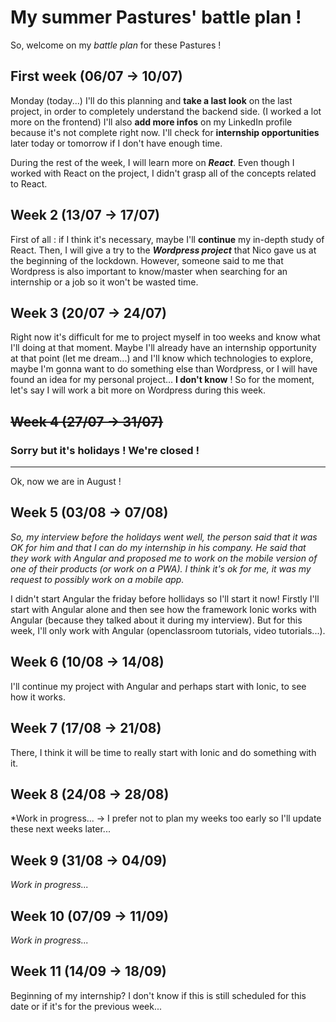 # My summer Pastures' battle plan !

So, welcome on my _battle plan_ for these Pastures !

## First week (06/07 -> 10/07)

Monday (today...) I'll do this planning and **take a last look** on the last project, in order to completely understand the backend side. (I worked a lot more on the frontend)
I'll also **add more infos** on my LinkedIn profile because it's not complete right now.
I'll check for **internship opportunities** later today or tomorrow if I don't have enough time.

During the rest of the week, I will learn more on **_React_**. Even though I worked with React on the project, I didn't grasp all of the concepts related to React.

## Week 2 (13/07 -> 17/07)

First of all : if I think it's necessary, maybe I'll **continue** my in-depth study of React.
Then, I will give a try to the **_Wordpress project_** that Nico gave us at the beginning of the lockdown.
However, someone said to me that Wordpress is also important to know/master when searching for an internship or a job so it won't be wasted time.

## Week 3 (20/07 -> 24/07)

Right now it's difficult for me to project myself in too weeks and know what I'll doing at that moment.
Maybe I'll already have an internship opportunity at that point (let me dream...) and I'll know which technologies to explore, maybe I'm gonna want to do something else than Wordpress, or I will have found an idea for my personal project... **I don't know** ! So for the moment, let's say I will work a bit more on Wordpress during this week.

## ~~Week 4 (27/07 -> 31/07)~~

### Sorry but it's holidays ! We're closed !

---

Ok, now we are in August !

## Week 5 (03/08 -> 07/08)

*So, my interview before the holidays went well, the person said that it was OK for him and that I can do my internship in his company. He said that they work with Angular and proposed me to work on the mobile version of one of their products (or work on a PWA). I think it's ok for me, it was my request to possibly work on a mobile app.*

I didn't start Angular the friday before hollidays so I'll start it now! Firstly I'll start with Angular alone and then see how the framework Ionic works with Angular (because they talked about it during my interview). But for this week, I'll only work with Angular (openclassroom tutorials, video tutorials...).

## Week 6 (10/08 -> 14/08)

I'll continue my project with Angular and perhaps start with Ionic, to see how it works. 

## Week 7 (17/08 -> 21/08)

There, I think it will be time to really start with Ionic and do something with it.

## Week 8 (24/08 -> 28/08)

*Work in progress... -> I prefer not to plan my weeks too early so I'll update these next weeks later...
## Week 9 (31/08 -> 04/09)

*Work in progress...*

## Week 10 (07/09 -> 11/09)

*Work in progress...*

## Week 11 (14/09 -> 18/09)

Beginning of my internship? I don't know if this is still scheduled for this date or if it's for the previous week...

